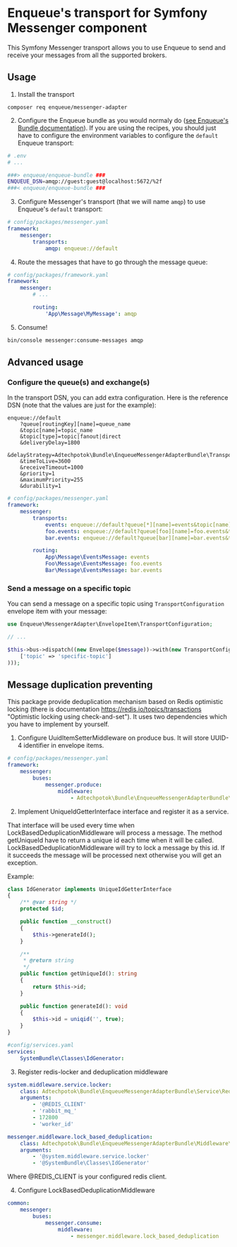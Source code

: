 # Enqueue's transport for Symfony Messenger component

This Symfony Messenger transport allows you to use Enqueue to send and receive your messages from all the supported brokers.

## Usage

1. Install the transport

```
composer req enqueue/messenger-adapter
```

2. Configure the Enqueue bundle as you would normaly do ([see Enqueue's Bundle documentation](https://github.com/php-enqueue/enqueue-dev/blob/master/docs/bundle/quick_tour.md)). If you are using the recipes, you should
   just have to configure the environment variables to configure the `default` Enqueue transport:

```bash
# .env
# ...

###> enqueue/enqueue-bundle ###
ENQUEUE_DSN=amqp://guest:guest@localhost:5672/%2f
###< enqueue/enqueue-bundle ###
```

3. Configure Messenger's transport (that we will name `amqp`) to use Enqueue's `default` transport:
```yaml
# config/packages/messenger.yaml
framework:
    messenger:
        transports:
            amqp: enqueue://default
```

4. Route the messages that have to go through the message queue:
```yaml
# config/packages/framework.yaml
framework:
    messenger:
        # ...

        routing:
            'App\Message\MyMessage': amqp
```

5. Consume!

```bash
bin/console messenger:consume-messages amqp
```

## Advanced usage

### Configure the queue(s) and exchange(s)

In the transport DSN, you can add extra configuration. Here is the reference DSN (note that the values are just for the example):

```
enqueue://default
	?queue[routingKey][name]=queue_name
	&topic[name]=topic_name
    &topic[type]=topic|fanout|direct
    &deliveryDelay=1800
    &delayStrategy=Adtechpotok\Bundle\EnqueueMessengerAdapterBundle\Transport\RabbitMq375DelayPluginDelayStrategy
    &timeToLive=3600
    &receiveTimeout=1000
    &priority=1
    &maximumPriority=255
    &durability=1
```

```yaml
# config/packages/messenger.yaml
framework:
    messenger:
        transports:
            events: enqueue://default?queue[*][name]=events&topic[name]=events&topic[type]=topic
            foo.events: enqueue://default?queue[foo][name]=foo.events&topic[name]=events&topic[type]=topic
            bar.events: enqueue://default?queue[bar][name]=bar.events&topic[name]=events&topic[type]=topic

        routing:
            App\Message\EventsMessage: events
            Foo\Message\EventsMessage: foo.events
            Bar\Message\EventsMessage: bar.events
```

### Send a message on a specific topic

You can send a message on a specific topic using `TransportConfiguration` envelope item with your message:
```php
use Enqueue\MessengerAdapter\EnvelopeItem\TransportConfiguration;

// ...

$this->bus->dispatch((new Envelope($message))->with(new TransportConfiguration(
    ['topic' => 'specific-topic']
)));
```

## Message duplication preventing

This package provide deduplication mechanism based on Redis optimistic locking (there is documentation https://redis.io/topics/transactions "Optimistic locking using check-and-set").
It uses two dependencies which you have to implement by yourself.


1. Configure UuidItemSetterMiddleware on produce bus.
It will store UUID-4 identifier in envelope items.

```yaml
# config/packages/messenger.yaml
framework:
    messenger:
        buses:
            messenger.produce:
                middleware:
                    - Adtechpotok\Bundle\EnqueueMessengerAdapterBundle\Middleware\UuidItemSetterMiddleware
```

2. Implement UniqueIdGetterInterface interface and register it as a service.

That interface will be used every time when LockBasedDeduplicationMiddleware will process a message.
The method getUniqueId have to return a unique id each time when it will be called.
LockBasedDeduplicationMiddleware will try to lock a message by this id.
If it succeeds the message will be processed next otherwise you will get an exception.


Example:
```php
class IdGenerator implements UniqueIdGetterInterface
{
    /** @var string */
    protected $id;

    public function __construct()
    {
        $this->generateId();
    }

    /**
     * @return string
     */
    public function getUniqueId(): string
    {
        return $this->id;
    }

    public function generateId(): void
    {
        $this->id = uniqid('', true);
    }
}
```

```yaml
#config/services.yaml
services:
    SystemBundle\Classes\IdGenerator:
```

3. Register redis-locker and deduplication middleware

```yaml
system.middleware.service.locker:
    class: Adtechpotok\Bundle\EnqueueMessengerAdapterBundle\Service\RedisLockService
    arguments:
        - '@REDIS_CLIENT'
        - 'rabbit_mq_'
        - 172800
        - 'worker_id'

messenger.middleware.lock_based_deduplication:
    class: Adtechpotok\Bundle\EnqueueMessengerAdapterBundle\Middleware\LockBasedDeduplicationMiddleware
    arguments:
        - '@system.middleware.service.locker'
        - '@SystemBundle\Classes\IdGenerator'
```

Where @REDIS_CLIENT is your configured redis client.

4. Configure LockBasedDeduplicationMiddleware

```yaml
common:
    messenger:
        buses:
            messenger.consume:
                middleware:
                    - messenger.middleware.lock_based_deduplication
```
